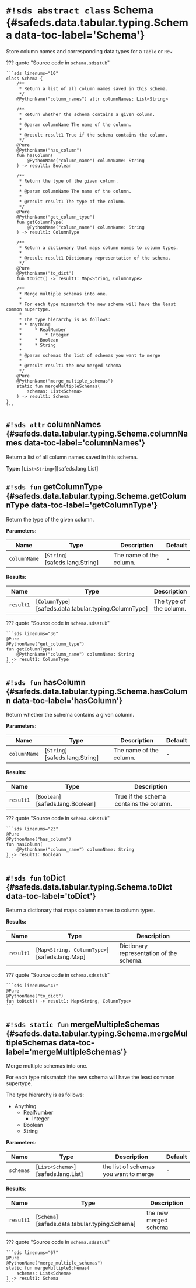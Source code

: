 # `#!sds abstract class` Schema {#safeds.data.tabular.typing.Schema data-toc-label='Schema'}

Store column names and corresponding data types for a `Table` or `Row`.

??? quote "Source code in `schema.sdsstub`"

    ```sds linenums="10"
    class Schema {
        /**
         * Return a list of all column names saved in this schema.
         */
        @PythonName("column_names") attr columnNames: List<String>
    
        /**
         * Return whether the schema contains a given column.
         *
         * @param columnName The name of the column.
         *
         * @result result1 True if the schema contains the column.
         */
        @Pure
        @PythonName("has_column")
        fun hasColumn(
            @PythonName("column_name") columnName: String
        ) -> result1: Boolean
    
        /**
         * Return the type of the given column.
         *
         * @param columnName The name of the column.
         *
         * @result result1 The type of the column.
         */
        @Pure
        @PythonName("get_column_type")
        fun getColumnType(
            @PythonName("column_name") columnName: String
        ) -> result1: ColumnType
    
        /**
         * Return a dictionary that maps column names to column types.
         *
         * @result result1 Dictionary representation of the schema.
         */
        @Pure
        @PythonName("to_dict")
        fun toDict() -> result1: Map<String, ColumnType>
    
        /**
         * Merge multiple schemas into one.
         *
         * For each type missmatch the new schema will have the least common supertype.
         *
         * The type hierarchy is as follows:
         * * Anything
         *     * RealNumber
         *         * Integer
         *     * Boolean
         *     * String
         *
         * @param schemas the list of schemas you want to merge
         *
         * @result result1 the new merged schema
         */
        @Pure
        @PythonName("merge_multiple_schemas")
        static fun mergeMultipleSchemas(
            schemas: List<Schema>
        ) -> result1: Schema
    }
    ```

## `#!sds attr` columnNames {#safeds.data.tabular.typing.Schema.columnNames data-toc-label='columnNames'}

Return a list of all column names saved in this schema.

**Type:** [`List<String>`][safeds.lang.List]

## `#!sds fun` getColumnType {#safeds.data.tabular.typing.Schema.getColumnType data-toc-label='getColumnType'}

Return the type of the given column.

**Parameters:**

| Name | Type | Description | Default |
|------|------|-------------|---------|
| `columnName` | [`String`][safeds.lang.String] | The name of the column. | - |

**Results:**

| Name | Type | Description |
|------|------|-------------|
| `result1` | [`ColumnType`][safeds.data.tabular.typing.ColumnType] | The type of the column. |

??? quote "Source code in `schema.sdsstub`"

    ```sds linenums="36"
    @Pure
    @PythonName("get_column_type")
    fun getColumnType(
        @PythonName("column_name") columnName: String
    ) -> result1: ColumnType
    ```

## `#!sds fun` hasColumn {#safeds.data.tabular.typing.Schema.hasColumn data-toc-label='hasColumn'}

Return whether the schema contains a given column.

**Parameters:**

| Name | Type | Description | Default |
|------|------|-------------|---------|
| `columnName` | [`String`][safeds.lang.String] | The name of the column. | - |

**Results:**

| Name | Type | Description |
|------|------|-------------|
| `result1` | [`Boolean`][safeds.lang.Boolean] | True if the schema contains the column. |

??? quote "Source code in `schema.sdsstub`"

    ```sds linenums="23"
    @Pure
    @PythonName("has_column")
    fun hasColumn(
        @PythonName("column_name") columnName: String
    ) -> result1: Boolean
    ```

## `#!sds fun` toDict {#safeds.data.tabular.typing.Schema.toDict data-toc-label='toDict'}

Return a dictionary that maps column names to column types.

**Results:**

| Name | Type | Description |
|------|------|-------------|
| `result1` | [`Map<String, ColumnType>`][safeds.lang.Map] | Dictionary representation of the schema. |

??? quote "Source code in `schema.sdsstub`"

    ```sds linenums="47"
    @Pure
    @PythonName("to_dict")
    fun toDict() -> result1: Map<String, ColumnType>
    ```

## `#!sds static fun` mergeMultipleSchemas {#safeds.data.tabular.typing.Schema.mergeMultipleSchemas data-toc-label='mergeMultipleSchemas'}

Merge multiple schemas into one.

For each type missmatch the new schema will have the least common supertype.

The type hierarchy is as follows:
* Anything
    * RealNumber
        * Integer
    * Boolean
    * String

**Parameters:**

| Name | Type | Description | Default |
|------|------|-------------|---------|
| `schemas` | [`List<Schema>`][safeds.lang.List] | the list of schemas you want to merge | - |

**Results:**

| Name | Type | Description |
|------|------|-------------|
| `result1` | [`Schema`][safeds.data.tabular.typing.Schema] | the new merged schema |

??? quote "Source code in `schema.sdsstub`"

    ```sds linenums="67"
    @Pure
    @PythonName("merge_multiple_schemas")
    static fun mergeMultipleSchemas(
        schemas: List<Schema>
    ) -> result1: Schema
    ```
